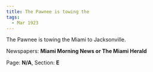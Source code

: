 ```yaml
---  
title: The Pawnee is towing the  
tags:  
  - Mar 1923  
---  
```

  
The Pawnee is towing the Miami to Jacksonville.  
  
Newspapers: **Miami Morning News or The Miami Herald**  
  
Page: **N/A**, Section: **E** 
